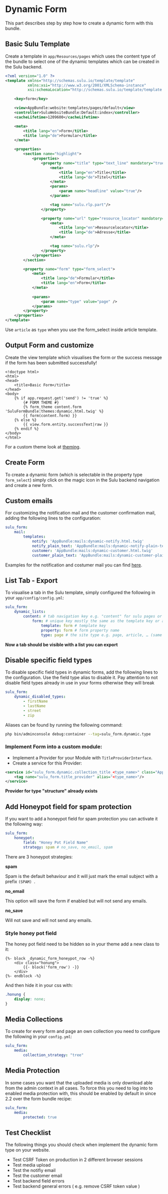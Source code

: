 # Dynamic Form

This part describes step by step how to create a dynamic form with this bundle.

## Basic Sulu Template

Create a template in `app/Resources/pages` which uses the content type of the bundle to select
one of the dynamic templates which can be created in the Sulu backend.

```xml
<?xml version="1.0" ?>
<template xmlns="http://schemas.sulu.io/template/template"
          xmlns:xsi="http://www.w3.org/2001/XMLSchema-instance"
          xsi:schemaLocation="http://schemas.sulu.io/template/template http://schemas.sulu.io/template/template-1.0.xsd">

    <key>form</key>

    <view>AppBundle:website:templates/pages/default</view>
    <controller>SuluWebsiteBundle:Default:index</controller>
    <cacheLifetime>1209600</cacheLifetime>

    <meta>
        <title lang="en">Form</title>
        <title lang="de">Formular</title>
    </meta>

    <properties>
        <section name="highlight">
            <properties>
                <property name="title" type="text_line" mandatory="true">
                    <meta>
                        <title lang="en">Title</title>
                        <title lang="de">Titel</title>
                    </meta>
                    <params>
                        <param name="headline" value="true"/>
                    </params>

                    <tag name="sulu.rlp.part"/>
                </property>

                <property name="url" type="resource_locator" mandatory="true">
                    <meta>
                        <title lang="en">Resourcelocator</title>
                        <title lang="de">Adresse</title>
                    </meta>

                    <tag name="sulu.rlp"/>
                </property>
            </properties>
        </section>

        <property name="form" type="form_select">
            <meta>
                <title lang="de">Formular</title>
                <title lang="en">Form</title>
            </meta>
        
            <params>
                <param name="type" value="page" />
            </params>
        </property>
    </properties>
</template>
```

Use `article` as `type` when you use the form_select inside article template.

## Output Form and customize

Create the view template which visualises the form or the success message if the form
has been submitted successfully!

```twig
<!doctype html>
<html>
<head>
    <title>Basic Form</title>
</head>
<body>
    {% if app.request.get('send') != 'true' %}
        {# FORM THEME #}
        {% form_theme content.form 'SuluFormBundle:themes:dynamic.html.twig' %}
        {{ form(content.form) }}
    {% else %}
        {{ view.form.entity.successText|raw }}
    {% endif %}
</body>
</html>
```

For a custom theme look at [theming](theming.md "Theming for dynamic forms").

## Create Form

To create a dynamic form (which is selectable in the property type `form_select`) simply
click on the magic icon in the Sulu backend navigation and create a new form.

## Custom emails

For customizing the notification mail and the customer confirmation mail, adding the following lines to the configuration:

```yml
sulu_form:
    mail:
        templates:
            notify: 'AppBundle:mails:dynamic-notify.html.twig'
            notify_plain_text: 'AppBundle:mails:dynamic-notify-plain-text.html.twig'
            customer: 'AppBundle:mails:dynamic-customer.html.twig'
            customer_plain_text: 'AppBundle:mails:dynamic-customer-plain-text.html.twig'
```

Examples for the notification and costumer mail you can find [here](https://github.com/sulu/SuluFormBundle/tree/master/Resources/views/mails/).

## List Tab - Export

To visualise a tab in the Sulu template, simply configured the following in your `app/config/config.yml`:

```yml
sulu_form:
    dynamic_lists:
        content: # tab navigation key e.g. "content" for sulu pages or "article" for sulu articles.
            form: # unique key mostly the same as the template key or a combination between template and property key.
                template: form # template key
                property: form # form property name
                type: page # the site type e.g. page, article, … (same as the content type type param)
```

**Now a tab should be visible with a list you can export**

## Disable specific field types

To disable specific field types in dynamic forms, add the following lines to the configuration.
Use the field type alias to disable it.
Pay attention to not disable field types already in use in your forms otherwise they will break

```yml
sulu_form:
    dynamic_disabled_types:
        - firstName
        - lastName
        - street
        - zip

```

Aliases can be found by running the following command:

```bash
php bin/adminconsole debug:container --tag=sulu_form.dynamic.type
```

### Implement Form into a custom module:

 - Implement a Provider for your Module with `TitleProviderInterface`.
 - Create a service for this Provider:

```xml
<service id="sulu_form.dynamic.collection_title_<type_name>" class="AppBundle\TitleProvider\YourTitleProvider">
    <tag name="sulu_form.title_provider" alias="<type_name>"/>
</service>
```

**Provider for type "structure" already exists**

## Add Honeypot field for spam protection

If you want to add a honeypot field for spam protection you can activate it the following way:

```yaml
sulu_form:
    honeypot:
        field: "Honey Pot Field Name"
        strategy: spam # no_save, no_email, spam
```

There are 3 honeypot strategies:

**spam**

Spam is the default behaviour and it will just mark the email subject with a prefix `(SPAM) `.

**no_email**

This option will save the form if enabled but will not send any emails.

**no_save**

Will not save and will not send any emails.

### Style honey pot field

The honey pot field need to be hidden so in your theme add a new class to it:

```twig
{%- block _dynamic_form_honeypot_row -%}
    <div class="honung">
        {{- block('form_row') -}}
    </div>
{%- endblock -%}
```

And then hide it in your css with:

```css
.honung {
    display: none;
}
```

## Media Collections

To create for every form and page an own collection you need to configure the following in your `config.yml`:

```yml
sulu_form:
    media:
        collection_strategy: "tree"
```

## Media Protection

In some cases you want that the uploaded media is only download able from the admin context in all cases.
To force this you need to log into to enabled media protection with, this should be enabled by default in
since 2.2 over the form bundle recipe:

```yml
sulu_form:
    media:
        protected: true
```

## Test Checklist

The following things you should check when implement the dynamic form type on your website.

 - Test CSRF Token on production in 2 different browser sessions
 - Test media upload
 - Test the notifiy email
 - Test the customer email
 - Test backend field errors
 - Test backend general errors ( e.g. remove CSRF token value )
